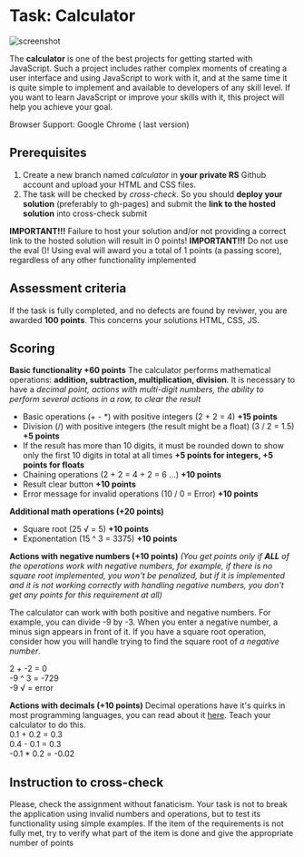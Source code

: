 # Task: Calculator
![screenshot](https://github.com/rolling-scopes-school/tasks/blob/master/tasks/ready-projects/images/calculator.png)

The **calculator** is one of the best projects for getting started with JavaScript. Such a project includes rather complex moments of creating a user interface and using JavaScript to work with it, and at the same time it is quite simple to implement and available to developers of any skill level. If you want to learn JavaScript or improve your skills with it, this project will help you achieve your goal.

Browser Support: Google Chrome ( last version)

## Prerequisites

1. Create a new branch named *calculator* in **your private RS** Github account and upload your HTML and CSS files.
2. The task will be checked by *cross-check*. So you should **deploy your solution** (preferably to gh-pages) and submit the **link to the hosted solution** into cross-check submit

**IMPORTANT!!!**
Failure to host your solution and/or not providing a correct link to the hosted solution will result in 0 points!
**IMPORTANT!!!**
Do not use the eval ()! Using eval will award you a total of 1 points (a passing score), regardless of any other functionality implemented

## Assessment criteria 
If the task is fully completed, and no defects are found by reviwer, you are awarded **100 points**. This concerns your solutions HTML, CSS, JS.

## Scoring
**Basic functionality +60 points**
The calculator performs mathematical operations: **addition, subtraction, multiplication, division**. 
It is necessary to have a *decimal point, actions with multi-digit numbers, the ability to perform several actions in a row, to clear the result*
- Basic operations (+ - *) with positive integers (2 + 2 = 4) **+15 points**
- Division (/) with positive integers (the result might be a float) (3 / 2 = 1.5) **+5 points**
- If the result has more than 10 digits, it must be rounded down to show only the first 10 digits in total at all times **+5 points for integers, +5 points for floats**
- Chaining operations (2 + 2 = 4 + 2 = 6 ...) **+10 points**
- Result clear button **+10 points**
- Error message for invalid operations (10 / 0 = Error) **+10 points**

**Additional math operations (+20 points)**
- Square root (25 √ = 5) **+10 points**
- Exponentation (15 ^ 3 = 3375) **+10 points**

**Actions with negative numbers (+10 points)**
*(You get points only if **ALL** of the operations work with negative numbers, for example, if there is no square root implemented, you won't be penalized, but if it is implemented and it is not working correctly with handling negative numbers, you don't get any points for this requirement at all)*

The calculator can work with both positive and negative numbers. For example, you can divide -9 by -3. When you enter a negative number, a minus sign appears in front of it. 
If you have a square root operation, consider how you will handle trying to find the square root of *a negative number*.

2 + -2 = 0\
-9 ^ 3  = -729\
-9 √  = error

**Actions with decimals (+10 points)**
Decimal operations have it's quirks in most programming languages, you can read about it [here](https://betterprogramming.pub/why-is-0-1-0-2-not-equal-to-0-3-in-most-programming-languages-99432310d476). Teach your calculator to do this.\
0.1 + 0.2 = 0.3\
0.4 - 0.1 = 0.3\
-0.1 * 0.2 = -0.02

## Instruction to cross-check
Please, check the assignment without fanaticism. Your task is not to break the application using invalid numbers and operations, but to test its functionality using simple examples. If the item of the requirements is not fully met, try to verify what part of the item is done and give the appropriate number of points
